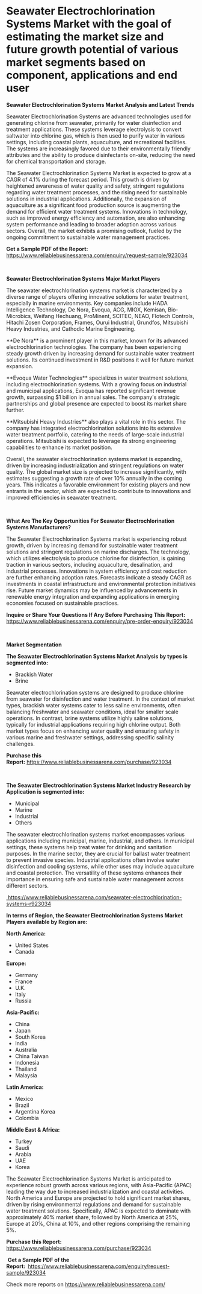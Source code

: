 <p><h1>Seawater Electrochlorination Systems Market with the goal of estimating the market size and future growth potential of various market segments based on component, applications and end user</h1></p><p><strong>Seawater Electrochlorination Systems Market Analysis and Latest Trends</strong></p>
<p><p>Seawater Electrochlorination Systems are advanced technologies used for generating chlorine from seawater, primarily for water disinfection and treatment applications. These systems leverage electrolysis to convert saltwater into chlorine gas, which is then used to purify water in various settings, including coastal plants, aquaculture, and recreational facilities. The systems are increasingly favored due to their environmentally friendly attributes and the ability to produce disinfectants on-site, reducing the need for chemical transportation and storage.</p><p>The Seawater Electrochlorination Systems Market is expected to grow at a CAGR of 4.1% during the forecast period. This growth is driven by heightened awareness of water quality and safety, stringent regulations regarding water treatment processes, and the rising need for sustainable solutions in industrial applications. Additionally, the expansion of aquaculture as a significant food production source is augmenting the demand for efficient water treatment systems. Innovations in technology, such as improved energy efficiency and automation, are also enhancing system performance and leading to broader adoption across various sectors. Overall, the market exhibits a promising outlook, fueled by the ongoing commitment to sustainable water management practices.</p></p>
<p><strong>Get a Sample PDF of the Report:&nbsp;</strong> <a href="https://www.reliablebusinessarena.com/enquiry/request-sample/923034?utm_campaign=2514&utm_medium=2&utm_source=Github&utm_content=ia&utm_term=11042025&utm_id=seawater-electrochlorination-systems">https://www.reliablebusinessarena.com/enquiry/request-sample/923034</a></p>
<p>&nbsp;</p>
<p><strong>Seawater Electrochlorination Systems Major Market Players</strong></p>
<p><p>The seawater electrochlorination systems market is characterized by a diverse range of players offering innovative solutions for water treatment, especially in marine environments. Key companies include HADA Intelligence Technology, De Nora, Evoqua, ACG, MIOX, Kemisan, Bio-Microbics, Weifang Hechuang, ProMinent, SCITEC, NEAO, Flotech Controls, Hitachi Zosen Corporation, Frames, Ourui Industrial, Grundfos, Mitsubishi Heavy Industries, and Cathodic Marine Engineering.</p><p>**De Nora** is a prominent player in this market, known for its advanced electrochlorination technologies. The company has been experiencing steady growth driven by increasing demand for sustainable water treatment solutions. Its continued investment in R&D positions it well for future market expansion.</p><p>**Evoqua Water Technologies** specializes in water treatment solutions, including electrochlorination systems. With a growing focus on industrial and municipal applications, Evoqua has reported significant revenue growth, surpassing $1 billion in annual sales. The company's strategic partnerships and global presence are expected to boost its market share further.</p><p>**Mitsubishi Heavy Industries** also plays a vital role in this sector. The company has integrated electrochlorination solutions into its extensive water treatment portfolio, catering to the needs of large-scale industrial operations. Mitsubishi is expected to leverage its strong engineering capabilities to enhance its market position.</p><p>Overall, the seawater electrochlorination systems market is expanding, driven by increasing industrialization and stringent regulations on water quality. The global market size is projected to increase significantly, with estimates suggesting a growth rate of over 10% annually in the coming years. This indicates a favorable environment for existing players and new entrants in the sector, which are expected to contribute to innovations and improved efficiencies in seawater treatment.</p></p>
<p>&nbsp;</p>
<p><strong>What Are The Key Opportunities For Seawater Electrochlorination Systems Manufacturers?</strong></p>
<p><p>The Seawater Electrochlorination Systems market is experiencing robust growth, driven by increasing demand for sustainable water treatment solutions and stringent regulations on marine discharges. The technology, which utilizes electrolysis to produce chlorine for disinfection, is gaining traction in various sectors, including aquaculture, desalination, and industrial processes. Innovations in system efficiency and cost reduction are further enhancing adoption rates. Forecasts indicate a steady CAGR as investments in coastal infrastructure and environmental protection initiatives rise. Future market dynamics may be influenced by advancements in renewable energy integration and expanding applications in emerging economies focused on sustainable practices.</p></p>
<p><strong>Inquire or Share Your Questions If Any Before Purchasing This Report:</strong> <a href="https://www.reliablebusinessarena.com/enquiry/pre-order-enquiry/923034?utm_campaign=2514&utm_medium=2&utm_source=Github&utm_content=ia&utm_term=11042025&utm_id=seawater-electrochlorination-systems">https://www.reliablebusinessarena.com/enquiry/pre-order-enquiry/923034</a></p>
<p>&nbsp;</p>
<p><strong>Market Segmentation</strong></p>
<p><strong>The Seawater Electrochlorination Systems Market Analysis by types is segmented into:</strong></p>
<p><ul><li>Brackish Water</li><li>Brine</li></ul></p>
<p><p>Seawater electrochlorination systems are designed to produce chlorine from seawater for disinfection and water treatment. In the context of market types, brackish water systems cater to less saline environments, often balancing freshwater and seawater conditions, ideal for smaller scale operations. In contrast, brine systems utilize highly saline solutions, typically for industrial applications requiring high chlorine output. Both market types focus on enhancing water quality and ensuring safety in various marine and freshwater settings, addressing specific salinity challenges.</p></p>
<p><strong>Purchase this Report:&nbsp;</strong><a href="https://www.reliablebusinessarena.com/purchase/923034?utm_campaign=2514&utm_medium=2&utm_source=Github&utm_content=ia&utm_term=11042025&utm_id=seawater-electrochlorination-systems">https://www.reliablebusinessarena.com/purchase/923034</a></p>
<p>&nbsp;</p>
<p><strong>The Seawater Electrochlorination Systems Market Industry Research by Application is segmented into:</strong></p>
<p><ul><li>Municipal</li><li>Marine</li><li>Industrial</li><li>Others</li></ul></p>
<p><p>The seawater electrochlorination systems market encompasses various applications including municipal, marine, industrial, and others. In municipal settings, these systems help treat water for drinking and sanitation purposes. In the marine sector, they are crucial for ballast water treatment to prevent invasive species. Industrial applications often involve water disinfection and cooling systems, while other uses may include aquaculture and coastal protection. The versatility of these systems enhances their importance in ensuring safe and sustainable water management across different sectors.</p></p>
<p><a href="https://www.reliablebusinessarena.com/seawater-electrochlorination-systems-r923034?utm_campaign=2514&utm_medium=2&utm_source=Github&utm_content=ia&utm_term=11042025&utm_id=seawater-electrochlorination-systems">&nbsp;https://www.reliablebusinessarena.com/seawater-electrochlorination-systems-r923034</a></p>
<p><strong>In terms of Region, the Seawater Electrochlorination Systems Market Players available by Region are:</strong></p>
<p>
    <p> <strong> North America: </strong>
        <ul>
            <li>United States</li>
            <li>Canada</li>
        </ul>
        </p> 
    <p> <strong> Europe: </strong>
        <ul>
            <li>Germany</li>
            <li>France</li>
            <li>U.K.</li>
            <li>Italy</li>
            <li>Russia</li>
        </ul>
        </p> 
    <p> <strong> Asia-Pacific: </strong>
        <ul>
            <li>China</li>
            <li>Japan</li>
            <li>South Korea</li>
            <li>India</li>
            <li>Australia</li>
            <li>China Taiwan</li>
            <li>Indonesia</li>
            <li>Thailand</li>
            <li>Malaysia</li>
        </ul>
        </p> 
    <p> <strong> Latin America: </strong>
        <ul>
            <li>Mexico</li>
            <li>Brazil</li>
            <li>Argentina Korea</li>
            <li>Colombia</li>
        </ul>
        </p> 
    <p> <strong> Middle East & Africa: </strong>
        <ul>
            <li>Turkey</li>
            <li>Saudi</li>
            <li>Arabia</li>
            <li>UAE</li>
            <li>Korea</li>
        </ul>
    </p>
    </p>
<p><p>The Seawater Electrochlorination Systems Market is anticipated to experience robust growth across various regions, with Asia-Pacific (APAC) leading the way due to increased industrialization and coastal activities. North America and Europe are projected to hold significant market shares, driven by rising environmental regulations and demand for sustainable water treatment solutions. Specifically, APAC is expected to dominate with approximately 40% market share, followed by North America at 25%, Europe at 20%, China at 10%, and other regions comprising the remaining 5%.</p></p>
<p><strong>Purchase this Report: </strong><a href="https://www.reliablebusinessarena.com/purchase/923034?utm_campaign=2514&utm_medium=2&utm_source=Github&utm_content=ia&utm_term=11042025&utm_id=seawater-electrochlorination-systems">https://www.reliablebusinessarena.com/purchase/923034</a></p>
<p>&nbsp;<strong>Get a Sample PDF of the Report:&nbsp;&nbsp;</strong><a href="https://www.reliablebusinessarena.com/enquiry/request-sample/923034?utm_campaign=2514&utm_medium=2&utm_source=Github&utm_content=ia&utm_term=11042025&utm_id=seawater-electrochlorination-systems">https://www.reliablebusinessarena.com/enquiry/request-sample/923034</a></p>
<p><strong></strong></p>
<p>Check more reports on <a href="https://www.reliablebusinessarena.com/?utm_campaign=2514&utm_medium=2&utm_source=Github&utm_content=ia&utm_term=11042025&utm_id=seawater-electrochlorination-systems">https://www.reliablebusinessarena.com/</a></p>